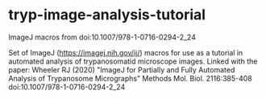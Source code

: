 # tryp-image-analysis-tutorial
ImageJ macros from doi:10.1007/978-1-0716-0294-2_24

Set of ImageJ (https://imagej.nih.gov/ij/) macros for use as a tutorial in automated analysis of trypanosomatid microscope images. Linked with the paper: Wheeler RJ (2020) "ImageJ for Partially and Fully Automated Analysis of Trypanosome Micrographs" Methods Mol. Biol. 2116:385-408 doi:10.1007/978-1-0716-0294-2_24